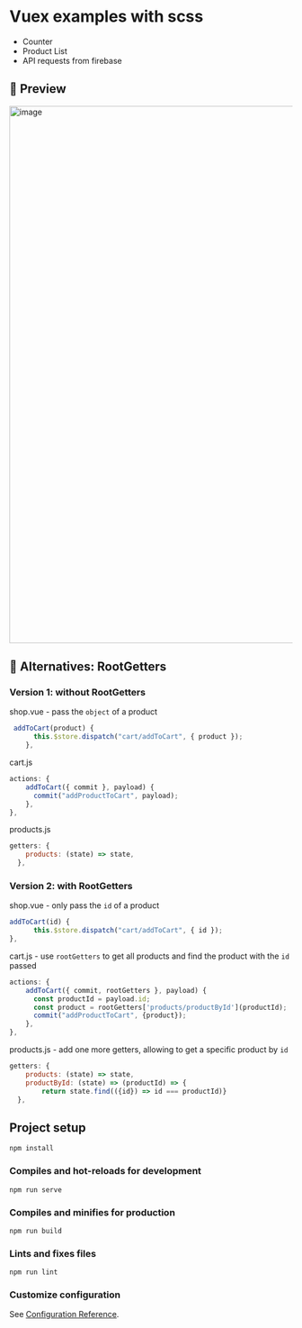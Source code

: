 # Vuex examples with scss 

- Counter
- Product List
- API requests from firebase

## :information_desk_person: Preview
<img width="954" alt="image" src="https://user-images.githubusercontent.com/10693128/210148771-4ab2a822-d815-45ac-a9d9-5c5c238f27a9.png">


## :dash: Alternatives: RootGetters
### Version 1: without RootGetters
shop.vue - pass the `object` of a product
``` javascript 
 addToCart(product) {
      this.$store.dispatch("cart/addToCart", { product });
    },
```
cart.js
```javascript
actions: {
    addToCart({ commit }, payload) {
      commit("addProductToCart", payload);
    },
},
```
products.js
```javascript
getters: {
    products: (state) => state,
  },
```


### Version 2: with RootGetters

shop.vue - only pass the `id` of a product
```javascript
addToCart(id) {
      this.$store.dispatch("cart/addToCart", { id });
},
```
cart.js - use `rootGetters` to get all products and find the product with the `id` passed
```javascript
actions: {
    addToCart({ commit, rootGetters }, payload) {
      const productId = payload.id;
      const product = rootGetters['products/productById'](productId);
      commit("addProductToCart", {product});
    },
},
```
products.js - add one more getters, allowing to get a specific product by `id`
```javascript
getters: {
    products: (state) => state,
    productById: (state) => (productId) => {
        return state.find(({id}) => id === productId)}
  },

```



## Project setup
```
npm install
```

### Compiles and hot-reloads for development
```
npm run serve
```

### Compiles and minifies for production
```
npm run build
```

### Lints and fixes files
```
npm run lint
```

### Customize configuration
See [Configuration Reference](https://cli.vuejs.org/config/).
